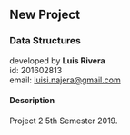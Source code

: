 ## New Project
### Data Structures

developed by **Luis Rivera**<br>
id: 201602813<br>
email: luisi.najera@gmail.com<br>

#### Description
Project 2 5th Semester 2019.
